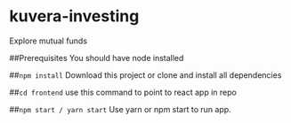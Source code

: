 # kuvera-investing
Explore mutual funds 

##Prerequisites
You should have node installed

##`npm install`
Download this project or clone and install all dependencies 

##`cd frontend`
use this command to point to react app in repo

##`npm start / yarn start`
Use yarn or npm start to run app. 
